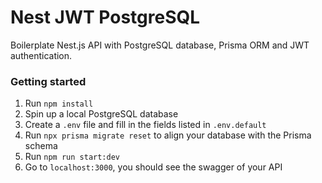 # Nest JWT PostgreSQL
Boilerplate Nest.js API with PostgreSQL database, Prisma ORM and JWT authentication.

### Getting started
1. Run `npm install`
2. Spin up a local PostgreSQL database
3. Create a `.env` file and fill in the fields listed in `.env.default` 
4. Run `npx prisma migrate reset` to align your database with the Prisma schema
5. Run `npm run start:dev`
6. Go to `localhost:3000`, you should see the swagger of your API

